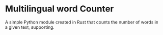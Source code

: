 # Multilingual word Counter

A simple Python module created in Rust that counts the number of words in a given text, supporting.
